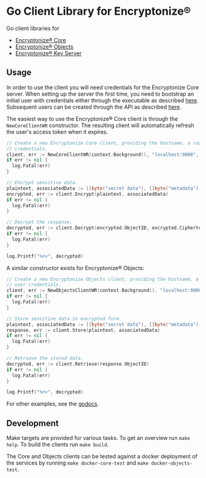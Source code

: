 # Go Client Library for Encryptonize&reg;

Go client libraries for
* [Encryptonize&reg; Core](https://github.com/cybercryptio/d1-service-generic)
* [Encryptonize&reg; Objects](https://github.com/cybercryptio/d1-service-storage)
* [Encryptonize&reg; Key Server](https://github.com/cybercryptio/k1)

## Usage
In order to use the client you will need credentials for the Encryptonize Core server.
When setting up the server the first time, you need to bootstrap an initial user with credentials
either through the executable as described
[here](https://github.com/cybercryptio/d1-service-generic/blob/master/documentation/user_manual.md#bootstrapping-users).
Subsequent users can be created through the API as described
[here](https://github.com/cybercryptio/d1-service-generic/blob/master/documentation/user_manual.md#creating-users-through-the-api).

The easiest way to use the Encryptonize&reg; Core client is through the `NewCoreClientWR`
constructor. The resulting client will automatically refresh the user's access token when it
expires.

```go
// Create a new Encryptonize Core client, providing the hostname, a root CA certificate, and user
// credentials.
client, err := NewCoreClientWR(context.Background(), "localhost:9000", "./ca.crt", "user id", "password")
if err != nil {
  log.Fatal(err)
}

// Encrypt sensitive data.
plaintext, associatedData := []byte("secret data"), []byte("metadata")
encrypted, err := client.Encrypt(plaintext, associatedData)
if err != nil {
  log.Fatal(err)
}

// Decrypt the response.
decrypted, err := client.Decrypt(encrypted.ObjectID, encrypted.Ciphertext, encrypted.AssociatedData)
if err != nil {
  log.Fatal(err)
}

log.Printf("%+v", decrypted)
```

A similar constructor exists for Encryptonize&reg; Objects:

```go
// Create a new Encryptonize Objects client, providing the hostname, a root CA certificate, and
// user credentials.
client, err := NewObjectsClientWR(context.Background(), "localhost:9000", "./ca.crt", "user id", "password")
if err != nil {
  log.Fatal(err)
}

// Store sensitive data in encrypted form.
plaintext, associatedData := []byte("secret data"), []byte("metadata")
response, err := client.Store(plaintext, associatedData)
if err != nil {
  log.Fatal(err)
}

// Retrieve the stored data.
decrypted, err := client.Retrieve(response.ObjectID)
if err != nil {
  log.Fatal(err)
}

log.Printf("%+v", decrypted)
```

For other examples, see the [godocs](TODO).

## Development
Make targets are provided for various tasks. To get an overview run `make help`. To build the
clients run `make build`.

The Core and Objects clients can be tested against a docker deployment of the services by running
`make docker-core-test` and `make docker-objects-test`.
